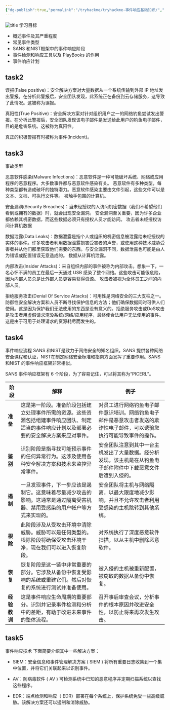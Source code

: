 ```yaml
---
{"dg-publish":true,"permalink":"/tryhackme/tryhackme-事件响应基础知识/","title":"tryhackme-事件响应基础知识","tags":["响应"]}
---
```



![title](/img/user/images/tryhackme-事件响应基础知识/title.png)
学习目标
- 概述事件及其严重程度
- 常见事件类型
- SANS 和NIST框架中的事件响应阶段
- 事件检测和响应工具以及 PlayBooks 的作用
- 事件响应计划

## task2
误报(False positive)：安全解决方案对大量数据从一个系统传输到外部 IP 地址发出警报。在分析此警报后，安全团队发现，此系统正在备份到云存储服务，这导致了此情况。这被称为误报。

真阳性(True Positive)：安全解决方案对针对组织用户之一的网络钓鱼尝试发出警报。在分析此警报后，安全团队发现该电子邮件是发送给此用户的钓鱼电子邮件，目的是危害系统。这被称为真阳性。

真正的积极警报有时被称为事件(Incident)。

## task3
事故类型

恶意软件感染(Malware Infections)：恶意软件是一种可能破坏系统、网络或应用程序的恶意程序。大多数事件都与恶意软件感染有关。  恶意软件有多种类型，每种类型都有造成破坏的独特潜力。恶意软件感染主要由文件引起，这些文件可以是文本、文档、可执行文件等。
被触手包围的计算机。

安全漏洞(Security Breaches)：当未经授权的人访问机密数据（我们不希望他们看到或拥有的数据）时，就会出现安全漏洞。 安全漏洞至关重要，因为许多企业都依赖其机密数据，而这些数据必须只有授权人员才能访问。
攻击者未经授权访问计算机数据

数据泄露(Data Leaks)：数据泄露是指个人或组织的机密信息被泄露给未经授权的实体的事件。许多攻击者利用数据泄露损害受害者的声誉，或使用这种技术威胁受害者并从他们那里获取他们需要的东西。与安全漏洞不同，数据泄露也可能是由人为错误或配置错误无意造成的。
数据从计算机泄露。

内部攻击(Insider Attacks)：来自组织内部的事件被称为内部攻击。想象一下，一名心怀不满的员工在最后一天通过 USB 感染了整个网络。这些攻击可能很危险，因为内部人员总是比外部人员更容易获得资源。
攻击者被视为全体员工之间的内部人员。

拒绝服务攻击(Denial Of Service Attacks)：可用性是网络安全的三大支柱之一。防御性安全解决方案和人员不断寻找保护信息的方法；他们确保数据同时可供人们使用。这是因为保护我们无法使用的东西是没有意义的。拒绝服务攻击或DoS攻击是攻击者用虚假请求淹没系统/网络/应用程序，最终使合法用户无法使用的事件。这是由于可用于处理请求的资源耗尽而发生的。

## task4
事件响应流程
SANS 和NIST是致力于网络安全的知名组织。SANS 提供各种网络安全课程和认证，NIST在制定网络安全标准和指南方面发挥了重要作用。SANS 和NIST 的事件响应框架非常相似。

SANS 事件响应框架有 6 个阶段，为了容易记住，可以将其称为“PICERL”。

| 阶段   | 解释 | 例子 |
|--------|------|------|
| **准备** | 这是第一阶段。准备阶段包括建立处理事件所需的资源。这些资源包括组建事件响应团队、制定适当的事件响应计划以及部署必要的安全解决方案来应对事件。 | 对员工进行网络钓鱼电子邮件意识培训。网络钓鱼电子邮件是恶意攻击者发送的欺诈性电子邮件，可以诱骗您执行可能导致事件的操作。 |
| **鉴别** | 识别阶段是指寻找可能预示事件的任何异常行为。这涉及使用各种安全解决方案和技术来监控异常事件。 | 安全团队注意到其中一台主机发出了大量数据。经分析发现，该主机是在从钓鱼电子邮件附件中下载恶意文件后遭到入侵的。 |
| **遏制** | 一旦发现事件，下一步应该是遏制它。这意味着尽量减少攻击的影响。这通常是通过隔离受害机器、禁用受感染的用户帐户等方式来实现的。 | 安全团队将主机与网络隔离，以最大限度地减少影响，并且不允许攻击者利用受感染的主机跳转到其他系统。 |
| **根除** | 此阶段涉及从受攻击环境中清除威胁。威胁可以是任何类型的。根除阶段将确保受攻击环境干净，现在我们可以进入恢复阶段。 | 对系统执行了深度恶意软件扫描，以从主机中删除恶意软件。 |
| **恢复** | 恢复阶段是这一链中非常重要的部分。它涉及从备份中恢复受影响的系统或重建它们。然后对恢复的系统进行测试并准备使用。 | 被入侵的主机被重新配置，被窃取的数据从备份中恢复。 |
| **经验教训** | 这是事件响应生命周期的重要部分。识别并记录事件检测和分析中的差距，有助于改进未来事件的整体流程。 | 召开事后审查会议，分析事件的根本原因并改进安全性，以防止将来再次发生攻击。 |

## task5
事件响应技术
下面简要介绍其中一些解决方案：

- SIEM：安全信息和事件管理解决方案 ( SIEM ) 将所有重要日志收集到一个集中位置，并将它们关联起来以识别事件。

- AV：防病毒软件 ( AV ) 可检测系统中已知的恶意程序并定期扫描系统以查找这些程序。

- EDR：端点检测和响应（ EDR）部署在每个系统上，保护系统免受一些高级威胁。该解决方案还可以遏制和消除威胁。

